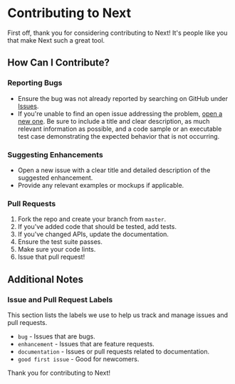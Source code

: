 # Contributing to Next

First off, thank you for considering contributing to Next! It's people like you that make Next such a great tool.

## How Can I Contribute?

### Reporting Bugs

- Ensure the bug was not already reported by searching on GitHub under [Issues](https://github.com/next/next/issues).
- If you're unable to find an open issue addressing the problem, [open a new one](https://github.com/next/next/issues/new). Be sure to include a title and clear description, as much relevant information as possible, and a code sample or an executable test case demonstrating the expected behavior that is not occurring.

### Suggesting Enhancements

- Open a new issue with a clear title and detailed description of the suggested enhancement.
- Provide any relevant examples or mockups if applicable.

### Pull Requests

1. Fork the repo and create your branch from `master`.
2. If you've added code that should be tested, add tests.
3. If you've changed APIs, update the documentation.
4. Ensure the test suite passes.
5. Make sure your code lints.
6. Issue that pull request!

## Additional Notes

### Issue and Pull Request Labels

This section lists the labels we use to help us track and manage issues and pull requests.

* `bug` - Issues that are bugs.
* `enhancement` - Issues that are feature requests.
* `documentation` - Issues or pull requests related to documentation.
* `good first issue` - Good for newcomers.

Thank you for contributing to Next!